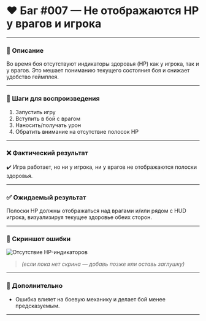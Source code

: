 # ❤️ Баг #007 — Не отображаются HP у врагов и игрока

---

### 📄 Описание  
Во время боя отсутствуют индикаторы здоровья (HP) как у игрока, так и у врагов. Это мешает пониманию текущего состояния боя и снижает удобство геймплея.

---

### 👣 Шаги для воспроизведения  
1. Запустить игру  
2. Вступить в бой с врагом  
3. Наносить/получать урон  
4. Обратить внимание на отсутствие полосок HP

---

### ❌ Фактический результат  
✔️ Игра работает, но ни у игрока, ни у врагов не отображаются полоски здоровья.

---

### ✅ Ожидаемый результат  
Полоски HP должны отображаться над врагами и/или рядом с HUD игрока, визуализируя текущее здоровье обеих сторон.

---

### 📸 Скриншот ошибки  
![Отсутствие HP-индикаторов](https://raw.githubusercontent.com/0xFury4068/Game-BugReport-TwilightForest3D/main/assets/screens/hp-missing.png)

> *(если пока нет скрина — добавь позже или оставь заглушку)*

---

### 💬 Дополнительно  
- Ошибка влияет на боевую механику и делает бой менее предсказуемым.  

---
